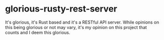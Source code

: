 # glorious-rusty-rest-server
It's glorious, it's Rust based and it's a RESTful API server. While opinions on this being glorious or not may vary, it's my opinion on this project that counts and I deem this glorious.
